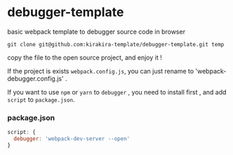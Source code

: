 # debugger-template

basic webpack template to debugger source code in browser

``` shell
git clone git@github.com:kirakira-template/debugger-template.git temp
```

copy the file to the open source project, and enjoy it !

If the project is exists `webpack.config.js`, you can just rename to 'webpack-debugger.config.js' . 

If you want to use `npm` or `yarn` to `debugger` , you need to install first , and add `script` to `package.json`.

### package.json

``` js
script: {
  debugger: 'webpack-dev-server --open'
}
```
